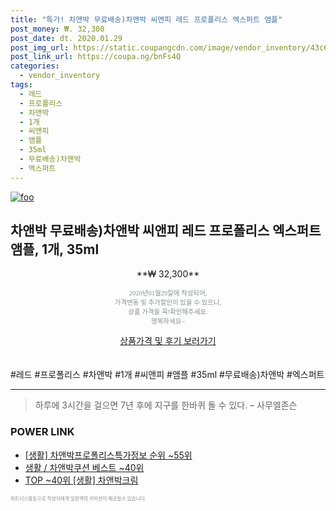 ```yaml
--- 
title: "특가! 차앤박 무료배송)차앤박 씨앤피 레드 프로폴리스 엑스퍼트 앰플" 
post_money: ₩. 32,300 
post_date: dt. 2020.01.29 
post_img_url: https://static.coupangcdn.com/image/vendor_inventory/43c6/ce135efb3eb6bf07a52b76eee2b0123bdb53e0a7b363c8f95d470f1483b8.jpg 
post_link_url: https://coupa.ng/bnFs4Q 
categories: 
  - vendor_inventory 
tags: 
  - 레드 
  - 프로폴리스 
  - 차앤박 
  - 1개 
  - 씨앤피 
  - 앰플 
  - 35ml 
  - 무료배송)차앤박 
  - 엑스퍼트 
--- 
```

[![foo](https://static.coupangcdn.com/image/vendor_inventory/43c6/ce135efb3eb6bf07a52b76eee2b0123bdb53e0a7b363c8f95d470f1483b8.jpg)](https://coupa.ng/bnFs4Q) 

## 차앤박 무료배송)차앤박 씨앤피 레드 프로폴리스 엑스퍼트 앰플, 1개, 35ml 
<p style="text-align: center;">**₩ 32,300**</p> 
<p style="text-align: center;"><span style="color: #898c8f; font-family: Georgia,Times,serif; font-size: 0.75em;">2020년01월29일에 작성되어, <br>가격변동 및 추가할인이 있을 수 있으니,<br> 상품 가격을 꼭!확인해주세요.<br>행복하세요~</span> 
</p>	 
<div markdown="0" style="text-align: center;"><a href="https://coupa.ng/bnFs4Q" class="btn btn--success">상품가격 및 후기 보러가기</a></div> 
<br><br> 
  #레드 #프로폴리스 #차앤박 #1개 #씨앤피 #앰플 #35ml #무료배송)차앤박 #엑스퍼트 
<hr> 

> 하루에 3시간을 걸으면 7년 후에 지구를 한바퀴 돌 수 있다. – 사무엘존슨 


### POWER LINK

* <a href="https://blog.naver.com/fasyy4321/221773036598" target="_blank"> [생활] 차앤박프로폴리스특가정보 순위 ~55위</a>
* <a href="https://blog.naver.com/santokki14/221783668067" target="_blank">생활 / 차앤박쿠션 베스트 ~40위</a>
* <a href="https://blog.naver.com/fasyy4321/221778352943" target="_blank"> TOP ~40위 [생활] 차앤박크림</a>

<span style="color: #898c8f; font-family: Georgia,Times,serif; font-size: 0.55em;">파트너스활동으로 작성자에게 일정액의 커미션이 제공될수 있습니다.</span> 
